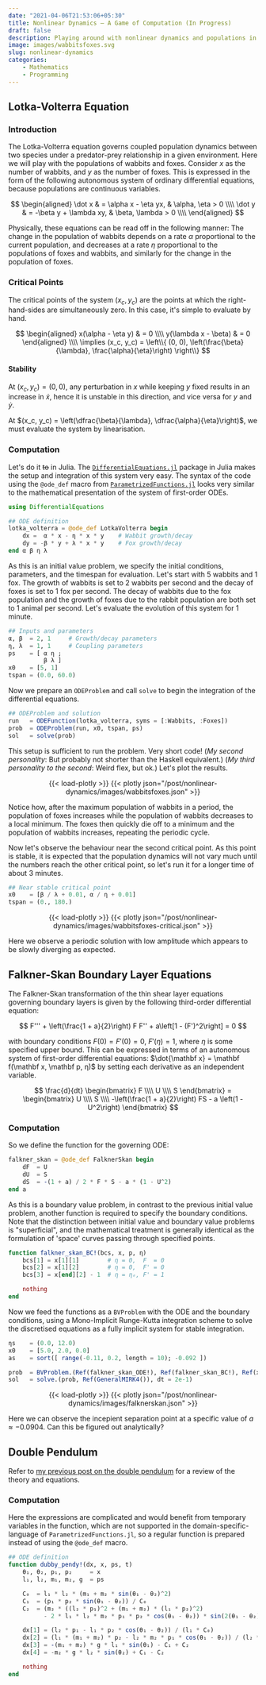```yaml
---
date: "2021-04-06T21:53:06+05:30"
title: Nonlinear Dynamics — A Game of Computation (In Progress)
draft: false
description: Playing around with nonlinear dynamics and populations in Julia.
image: images/wabbitsfoxes.svg
slug: nonlinear-dynamics
categories: 
    - Mathematics
    - Programming
---
```


## Lotka-Volterra Equation

### Introduction

The Lotka-Volterra equation governs coupled population dynamics between two species under a predator-prey relationship in a given environment. Here we will play with the populations of wabbits and foxes. Consider $x$ as the number of wabbits, and $y$ as the number of foxes. This is expressed in the form of the following autonomous system of ordinary differential equations, because populations are continuous variables.

$$ \begin{aligned} 
        \dot x & = \alpha x - \eta yx, & \alpha, \eta > 0 \\\\ 
        \dot y & = -\beta y + \lambda xy, & \beta, \lambda > 0 \\\\ 
    \end{aligned} $$

Physically, these equations can be read off in the following manner: The change in the population of wabbits depends on a rate $\alpha$ proportional to the current population, and decreases at a rate $\eta$ proportional to the populations of foxes and wabbits, and similarly for the change in the population of foxes.

### Critical Points

The critical points of the system $(x_c, y_c)$ are the points at which the right-hand-sides are simultaneously zero. In this case, it's simple to evaluate by hand.

$$ \begin{aligned} 
      x(\alpha - \eta y) & = 0 \\\\ 
      y(\lambda x - \beta) & = 0
    \end{aligned} \\\\ 
    \implies (x_c, y_c) = \left\\{ (0, 0), \left(\frac{\beta}{\lambda}, \frac{\alpha}{\eta}\right) \right\\} $$

#### Stability

At $(x_c, y_c) = (0, 0)$, any perturbation in $x$ while keeping $y$ fixed results in an increase in $\dot x$, hence it is unstable in this direction, and vice versa for $y$ and $\dot y$.

At $(x_c, y_c) = \left(\dfrac{\beta}{\lambda}, \dfrac{\alpha}{\eta}\right)$, we must evaluate the system by linearisation.

### Computation

Let's do it ~~to~~ in Julia. The [`DifferentialEquations.jl`](https://diffeq.sciml.ai/stable/) package in Julia makes the setup and integration of this system very easy. The syntax of the code using the `@ode_def` macro from [`ParametrizedFunctions.jl`](https://github.com/SciML/ParameterizedFunctions.jl) looks very similar to the mathematical presentation of the system of first-order ODEs.

```julia
using DifferentialEquations

## ODE definition
lotka_volterra = @ode_def LotkaVolterra begin
    dx =  α * x - η * x * y    # Wabbit growth/decay
    dy = -β * y + λ * x * y    # Fox growth/decay
end α β η λ
```

As this is an initial value problem, we specify the initial conditions, parameters, and the timespan for evaluation. Let's start with $5$ wabbits and $1$ fox. The growth of wabbits is set to $2$ wabbits per second and the decay of foxes is set to $1$ fox per second. The decay of wabbits due to the fox population and the growth of foxes due to the rabbit population are both set to $1$ animal per second. Let's evaluate the evolution of this system for $1$ minute.

```julia
## Inputs and parameters
α, β  = 2, 1     # Growth/decay parameters
η, λ  = 1, 1     # Coupling parameters
ps    = [ α η ;  
          β λ ]
x0    = [5, 1]
tspan = (0.0, 60.0)
```

Now we prepare an `ODEProblem` and call `solve` to begin the integration of the differential equations. 
```julia
## ODEProblem and solution
run   = ODEFunction(lotka_volterra, syms = [:Wabbits, :Foxes])
prob  = ODEProblem(run, x0, tspan, ps)
sol   = solve(prob)
```

This setup is sufficient to run the problem. Very short code!  (_My second personality_: But probably not shorter than the Haskell equivalent.) (_My third personality to the second_: Weird flex, but ok.) Let's plot the results.

<center>
{{< load-plotly >}}
{{< plotly json="/post/nonlinear-dynamics/images/wabbitsfoxes.json" >}}
</center>

Notice how, after the maximum population of wabbits in a period, the population of foxes increases while the population of wabbits decreases to a local minimum. The foxes then quickly die off to a minimum and the population of wabbits increases, repeating the periodic cycle. 

Now let's observe the behaviour near the second critical point. As this point is stable, it is expected that the population dynamics will not vary much until the numbers reach the other critical point, so let's run it for a longer time of about $3$ minutes.

```julia
## Near stable critical point
x0    = [β / λ + 0.01, α / η + 0.01]
tspan = (0., 180.)
```

<center>
{{< load-plotly >}}
{{< plotly json="/post/nonlinear-dynamics/images/wabbitsfoxes-critical.json" >}}
</center>

Here we observe a periodic solution with low amplitude which appears to be slowly diverging as expected.

## Falkner-Skan Boundary Layer Equations

The Falkner-Skan transformation of the thin shear layer equations governing boundary layers is given by the following third-order differential equation:

$$ F''' + \left(\frac{1 + a}{2}\right) F F'' + a\left[1 - (F')^2\right] = 0 $$

with boundary conditions $F(0) = F'(0) = 0, ~ F'(\eta) = 1$, where $\eta$ is some specified upper bound. This can be expressed in terms of an autonomous system of first-order differential equations: $\dot{\mathbf x} = \mathbf f(\mathbf x, \mathbf p, η)$ by setting each derivative as an independent variable. 

$$ \frac{d}{dt} 
    \begin{bmatrix} 
      F \\\\ 
      U \\\\ 
      S 
    \end{bmatrix} = 
    \begin{bmatrix} 
      U \\\\ 
      S \\\\ 
      -\left(\frac{1 + a}{2}\right) FS - a \left(1 - U^2\right)
    \end{bmatrix} $$


### Computation

So we define the function for the governing ODE: 

```julia
falkner_skan = @ode_def FalknerSkan begin
    dF  = U                                   
    dU  = S                                   
    dS  = -(1 + a) / 2 * F * S - a * (1 - U^2)
end a
```

As this is a boundary value problem, in contrast to the previous initial value problem, another function is required to specify the boundary conditions. Note that the distinction between initial value and boundary value problems is "superficial", and the mathematical treatment is generally identical as the formulation of 'space' curves passing through specified points.

```julia
function falkner_skan_BC!(bcs, x, p, η)
    bcs[1] = x[1][1]        # η = 0,  F  = 0
    bcs[2] = x[1][2]        # η = 0,  F' = 0
    bcs[3] = x[end][2] - 1  # η = ηₑ, F' = 1

    nothing
end
```

Now we feed the functions as a `BVProblem` with the ODE and the boundary conditions, using a Mono-Implicit Runge-Kutta integration scheme to solve the discretised equations as a fully implicit system for stable integration.

```julia
ηs    = (0.0, 12.0)
x0    = [5.0, 2.0, 0.0] 
as    = sort([ range(-0.11, 0.2, length = 10); -0.092 ])

prob  = BVProblem.(Ref(falkner_skan_ODE!), Ref(falkner_skan_BC!), Ref(x0), Ref(ηs), as, syms = Ref([:y, :δ]))
sol   = solve.(prob, Ref(GeneralMIRK4()), dt = 2e-1)
```
<center>
{{< load-plotly >}}
{{< plotly json="/post/nonlinear-dynamics/images/falknerskan.json" >}}
</center>

Here we can observe the incepient separation point at a specific value of $a \approx -0.0904$. Can this be figured out analytically?

## Double Pendulum

Refer to [my previous post on the double pendulum](../../post/dubby-pendy/) for a review of the theory and equations. 

### Computation

Here the expressions are complicated and would benefit from temporary variables in the function, which are not supported in the domain-specific-language of `ParametrizedFunctions.jl`, so a regular function is prepared instead of using the `@ode_def` macro.

```julia
## ODE definition
function dubby_pendy!(dx, x, ps, t)
    θ₁, θ₂, p₁, p₂     = x
    l₁, l₂, m₁, m₂, g  = ps

    C₀  = l₁ * l₂ * (m₁ + m₂ * sin(θ₁ - θ₂)^2)
    C₁  = (p₁ * p₂ * sin(θ₁ - θ₂)) / C₀
    C₂  = (m₂ * ((l₂ * p₁)^2 + (m₁ + m₂) * (l₁ * p₂)^2) 
          - 2 * l₁ * l₂ * m₂ * p₁ * p₂ * cos(θ₁ - θ₂)) * sin(2(θ₁ - θ₂)) / (2C₀^2)

    dx[1] = (l₂ * p₁ - l₁ * p₂ * cos(θ₁ - θ₂)) / (l₁ * C₀)
    dx[2] = (l₁ * (m₁ + m₂) * p₂ - l₂ * m₂ * p₁ * cos(θ₁ - θ₂)) / (l₂ * m₂ * C₀)
    dx[3] = -(m₁ + m₂) * g * l₁ * sin(θ₁) - C₁ + C₂
    dx[4] = -m₂ * g * l₂ * sin(θ₂) + C₁ - C₂

    nothing
end 
```
